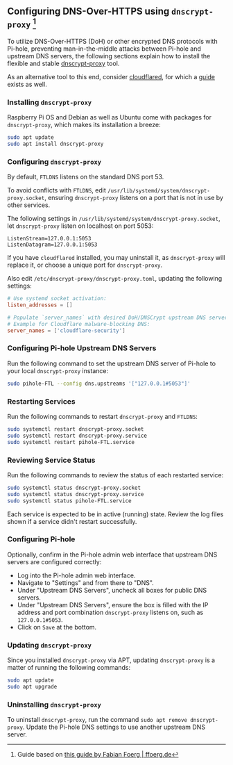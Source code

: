 ## Configuring DNS-Over-HTTPS using `dnscrypt-proxy` [^guide]

To utilize DNS-Over-HTTPS (DoH) or other encrypted DNS protocols with Pi-hole, preventing man-in-the-middle attacks between Pi-hole and upstream DNS servers, the following sections explain how to install the flexible and stable [dnscrypt-proxy](https://github.com/DNSCrypt/dnscrypt-proxy) tool.

As an alternative tool to this end, consider [cloudflared](https://github.com/cloudflare/cloudflared), for which a [guide](cloudflared.md) exists as well.

### Installing `dnscrypt-proxy`

Raspberry Pi OS and Debian as well as Ubuntu come with packages for `dnscrypt-proxy`, which makes its installation a breeze:

```bash
sudo apt update
sudo apt install dnscrypt-proxy
```

### Configuring `dnscrypt-proxy`

By default, `FTLDNS` listens on the standard DNS port 53.

To avoid conflicts with `FTLDNS`, edit `/usr/lib/systemd/system/dnscrypt-proxy.socket`, ensuring `dnscrypt-proxy` listens on a port that is not in use by other services.

The following settings in `/usr/lib/systemd/system/dnscrypt-proxy.socket`, let `dnscrypt-proxy` listen on localhost on port 5053:

```text
ListenStream=127.0.0.1:5053
ListenDatagram=127.0.0.1:5053
```

If you have `cloudflared` installed, you may uninstall it, as `dnscrypt-proxy` will replace it, or choose a unique port for `dnscrypt-proxy`.

Also edit `/etc/dnscrypt-proxy/dnscrypt-proxy.toml`, updating the following settings:

```toml
# Use systemd socket activation:
listen_addresses = []

# Populate `server_names` with desired DoH/DNSCrypt upstream DNS servers listed in https://dnscrypt.info/public-servers/.
# Example for Cloudflare malware-blocking DNS:
server_names = ['cloudflare-security']
```

### Configuring Pi-hole Upstream DNS Servers

Run the following command to set the upstream DNS server of Pi-hole to your local `dnscrypt-proxy` instance:

```bash
sudo pihole-FTL --config dns.upstreams '["127.0.0.1#5053"]'
```

### Restarting Services

Run the following commands to restart `dnscrypt-proxy` and `FTLDNS`:

```bash
sudo systemctl restart dnscrypt-proxy.socket
sudo systemctl restart dnscrypt-proxy.service
sudo systemctl restart pihole-FTL.service
```

### Reviewing Service Status

Run the following commands to review the status of each restarted service:

```bash
sudo systemctl status dnscrypt-proxy.socket
sudo systemctl status dnscrypt-proxy.service
sudo systemctl status pihole-FTL.service
```

Each service is expected to be in active (running) state.
Review the log files shown if a service didn't restart successfully.

### Configuring Pi-hole

Optionally, confirm in the Pi-hole admin web interface that upstream DNS servers are configured correctly:

* Log into the Pi-hole admin web interface.
* Navigate to "Settings" and from there to "DNS".
* Under "Upstream DNS Servers", uncheck all boxes for public DNS servers.
* Under "Upstream DNS Servers", ensure the box is filled with the IP address and port combination `dnscrypt-proxy` listens on, such as `127.0.0.1#5053`.
* Click on `Save` at the bottom.

### Updating `dnscrypt-proxy`

Since you installed `dnscrypt-proxy` via APT, updating `dnscrypt-proxy` is a matter of running the following commands:

```bash
sudo apt update
sudo apt upgrade
```

### Uninstalling `dnscrypt-proxy`

To uninstall `dnscrypt-proxy`, run the command `sudo apt remove dnscrypt-proxy`.
Update the Pi-hole DNS settings to use another upstream DNS server.

[^guide]: Guide based on [this guide by Fabian Foerg | ffoerg.de](https://ffoerg.de/posts/2024-01-28.shtml)
